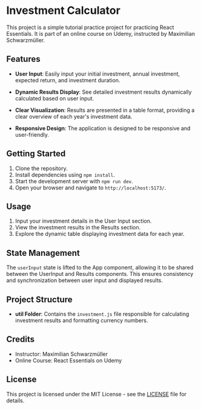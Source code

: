 # Investment Calculator

This project is a simple tutorial practice project for practicing React Essentials. It is part of an online course on Udemy, instructed by Maximilian Schwarzmüller.

## Features

- **User Input**: Easily input your initial investment, annual investment, expected return, and investment duration.

- **Dynamic Results Display**: See detailed investment results dynamically calculated based on user input.

- **Clear Visualization**: Results are presented in a table format, providing a clear overview of each year's investment data.

- **Responsive Design**: The application is designed to be responsive and user-friendly.

## Getting Started

1. Clone the repository.
2. Install dependencies using `npm install`.
3. Start the development server with `npm run dev`.
4. Open your browser and navigate to `http://localhost:5173/`.

## Usage

1. Input your investment details in the User Input section.
2. View the investment results in the Results section.
3. Explore the dynamic table displaying investment data for each year.

## State Management

The `userInput` state is lifted to the App component, allowing it to be shared between the UserInput and Results components. This ensures consistency and synchronization between user input and displayed results.

## Project Structure

- **util Folder**: Contains the `investment.js` file responsible for calculating investment results and formatting currency numbers.

## Credits

- Instructor: Maximilian Schwarzmüller
- Online Course: React Essentials on Udemy

## License

This project is licensed under the MIT License - see the [LICENSE](LICENSE) file for details.
